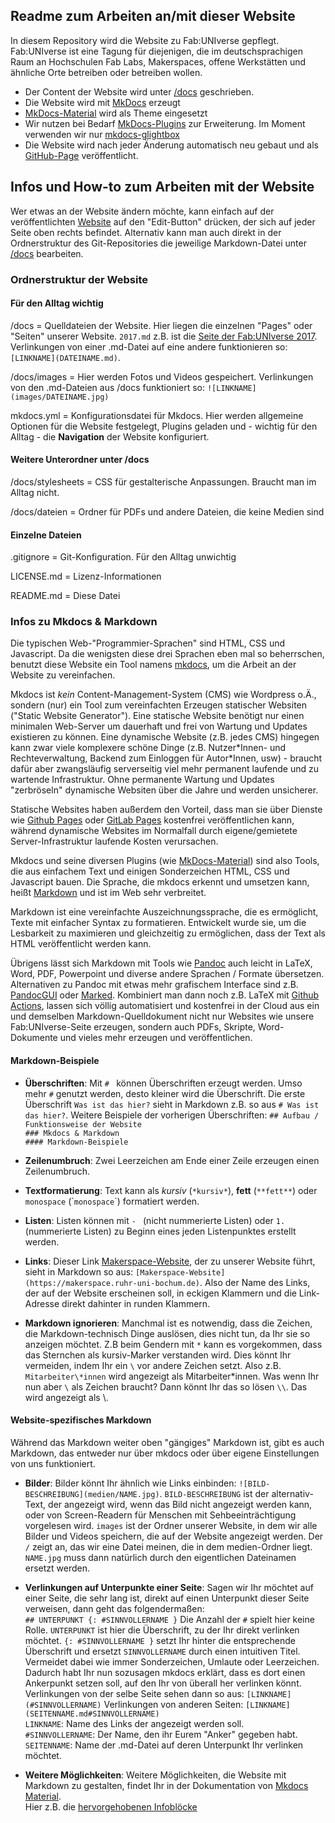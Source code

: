## Readme zum Arbeiten an/mit dieser Website

In diesem Repository wird die Website zu Fab:UNIverse gepflegt. Fab:UNIverse ist eine Tagung für diejenigen, die im deutschsprachigen Raum an Hochschulen Fab Labs, Makerspaces, offene Werkstätten und ähnliche Orte betreiben oder betreiben wollen.  

- Der Content der Website wird unter [/docs](https://github.com/fabuniverse/website/tree/main/docs) geschrieben. 
- Die Website wird mit [MkDocs](https://www.mkdocs.org/) erzeugt
- [MkDocs-Material](https://squidfunk.github.io/mkdocs-material/) wird als Theme eingesetzt
- Wir nutzen bei Bedarf [MkDocs-Plugins](https://www.mkdocs.org/dev-guide/plugins/) zur Erweiterung. Im Moment verwenden wir nur [mkdocs-glightbox](https://blueswen.github.io/mkdocs-glightbox/) 
- Die Website wird nach jeder Änderung automatisch neu gebaut und als [GitHub-Page](https://pages.github.com/) veröffentlicht.


## Infos und How-to zum Arbeiten mit der Website

Wer etwas an der Website ändern möchte, kann einfach auf der veröffentlichten [Website](https://fab-universe.de) auf den "Edit-Button" drücken, der sich auf jeder Seite oben rechts befindet. Alternativ kann man auch direkt in der Ordnerstruktur des Git-Repositories die jeweilige Markdown-Datei unter [/docs](https://github.com/fabuniverse/website/tree/main/docs) bearbeiten. 

### Ordnerstruktur der Website

#### Für den Alltag wichtig

/docs = Quelldateien der Website. Hier liegen die einzelnen "Pages" oder "Seiten" unserer Website. `2017.md` z.B. ist die [Seite der Fab:UNIverse 2017](https://fabuniverse.github.io/website/2017/). Verlinkungen von einer .md-Datei auf eine andere funktionieren so: `[LINKNAME](DATEINAME.md)`.

/docs/images = Hier werden Fotos und Videos gespeichert. Verlinkungen von den .md-Dateien aus /docs funktioniert so: `![LINKNAME](images/DATEINAME.jpg)` 

mkdocs.yml = Konfigurationsdatei für Mkdocs. Hier werden allgemeine Optionen für die Website festgelegt, Plugins geladen und - wichtig für den Alltag - die **Navigation** der Website konfiguriert. 


#### Weitere Unterordner unter /docs

/docs/stylesheets = CSS für gestalterische Anpassungen. Braucht man im Alltag nicht.

/docs/dateien = Ordner für PDFs und andere Dateien, die keine Medien sind


#### Einzelne Dateien

.gitignore = Git-Konfiguration. Für den Alltag unwichtig

LICENSE.md = Lizenz-Informationen

README.md = Diese Datei


### Infos zu Mkdocs & Markdown

Die typischen Web-"Programmier-Sprachen" sind HTML, CSS und Javascript. Da die wenigsten diese drei Sprachen eben mal so beherrschen, benutzt diese Website ein Tool namens [mkdocs](https://mkdocs.org), um die Arbeit an der Website zu vereinfachen. 

Mkdocs ist *kein* Content-Management-System (CMS) wie Wordpress o.Ä., sondern (nur) ein Tool zum vereinfachten Erzeugen statischer Websiten ("Static Website Generator"). Eine statische Website benötigt nur einen minimalen Web-Server um dauerhaft und frei von Wartung und Updates existieren zu können. Eine dynamische Website (z.B. jedes CMS) hingegen kann zwar viele komplexere schöne Dinge (z.B. Nutzer\*Innen- und Rechteverwaltung, Backend zum Einloggen für Autor\*Innen, usw) - braucht dafür aber zwangsläufig serverseitig viel mehr permanent laufende und zu wartende Infrastruktur. Ohne permanente Wartung und Updates "zerbröseln" dynamische Websiten über die Jahre und werden unsicherer. 

Statische Websites haben außerdem den Vorteil, dass man sie über Dienste wie [Github Pages](https://pages.github.com/) oder [GitLab Pages](https://docs.gitlab.com/ee/user/project/pages/) kostenfrei veröffentlichen kann, während dynamische Websites im Normalfall durch eigene/gemietete Server-Infrastruktur laufende Kosten verursachen. 

Mkdocs und seine diversen Plugins (wie [MkDocs-Material](https://squidfunk.github.io/mkdocs-material/)) sind also Tools, die aus einfachem Text und einigen Sonderzeichen HTML, CSS und Javascript bauen. Die Sprache, die mkdocs erkennt und umsetzen kann, heißt [Markdown](https://t3n.de/news/eigentlich-markdown-478610/) und ist im Web sehr verbreitet. 

Markdown ist eine vereinfachte Auszeichnungssprache, die es ermöglicht, Texte mit einfacher Syntax zu formatieren. Entwickelt wurde sie, um die Lesbarkeit zu maximieren und gleichzeitig zu ermöglichen, dass der Text als HTML veröffentlicht werden kann. 

Übrigens lässt sich Markdown mit Tools wie [Pandoc](https://pandoc.org) auch leicht in LaTeX, Word, PDF, Powerpoint und diverse andere Sprachen / Formate übersetzen. Alternativen zu Pandoc mit etwas mehr grafischem Interface sind z.B. [PandocGUI](https://github.com/Ombrelin/pandoc-gui) oder [Marked](https://marked2app.com/). Kombiniert man dann noch z.B. LaTeX mit [Github Actions](https://github.com/features/actions), lassen sich völlig automatisiert und kostenfrei in der Cloud aus ein und demselben Markdown-Quelldokument nicht nur Websites wie unsere Fab:UNIverse-Seite erzeugen, sondern auch PDFs, Skripte, Word-Dokumente und vieles mehr erzeugen und veröffentlichen. 

#### Markdown-Beispiele

- **Überschriften**: Mit `# ` können Überschriften erzeugt werden. Umso mehr `#` genutzt werden, desto kleiner wird die Überschrift. Die erste Überschrift `Was ist das hier?` sieht in Markdown z.B. so aus `# Was ist das hier?`.
Weitere Beispiele der vorherigen Überschriften:
`## Aufbau / Funktionsweise der Website`  
`### Mkdocs & Markdown`   
`#### Markdown-Beispiele`   

- **Zeilenumbruch**: Zwei Leerzeichen am Ende einer Zeile erzeugen einen Zeilenumbruch.

- **Textformatierung**: Text kann als *kursiv* (`*kursiv*`), **fett** (`**fett**`) oder `monospace` (\``monospace`\`) formatiert werden.

- **Listen**: Listen können mit `- ` (nicht nummerierte Listen) oder `1. ` (nummerierte Listen) zu Beginn eines jeden Listenpunktes erstellt werden.

- **Links**: Dieser Link [Makerspace-Website](https://makerspace.ruhr-uni-bochum.de), der zu unserer Website führt, sieht in Markdown so aus: `[Makerspace-Website](https://makerspace.ruhr-uni-bochum.de)`. Also der Name des Links, der auf der Website erscheinen soll, in eckigen Klammern und die Link-Adresse direkt dahinter in runden Klammern.

- **Markdown ignorieren**: Manchmal ist es notwendig, dass die Zeichen, die Markdown-technisch Dinge auslösen, dies nicht tun, da Ihr sie so anzeigen möchtet. Z.B beim Gendern mit `*` kann es vorgekommen, dass das Sternchen als kursiv-Marker verstanden wird. Dies könnt Ihr vermeiden, indem Ihr ein `\` vor andere Zeichen setzt. Also z.B. `Mitarbeiter\*innen` wird angezeigt als Mitarbeiter\*innen. Was wenn Ihr nun aber `\` als Zeichen braucht? Dann könnt Ihr das so lösen `\\`. Das wird angezeigt als \\.

#### Website-spezifisches Markdown

Während das Markdown weiter oben "gängiges" Markdown ist, gibt es auch Markdown, das entweder nur über mkdocs oder über eigene Einstellungen von uns funktioniert. 

- **Bilder**: Bilder könnt Ihr ähnlich wie Links einbinden: `![BILD-BESCHREIBUNG](medien/NAME.jpg)`. `BILD-BESCHREIBUNG` ist der alternativ-Text, der angezeigt wird, wenn das Bild nicht angezeigt werden kann, oder von Screen-Readern für Menschen mit Sehbeeinträchtigung vorgelesen wird. `images` ist der Ordner unserer Website, in dem wir alle Bilder und Videos speichern, die auf der Website angezeigt werden. Der `/` zeigt an, das wir eine Datei meinen, die in dem medien-Ordner liegt. `NAME.jpg` muss dann natürlich durch den eigentlichen Dateinamen ersetzt werden. 

- **Verlinkungen auf Unterpunkte einer Seite**: Sagen wir Ihr möchtet auf einer Seite, die sehr lang ist, direkt auf einen Unterpunkt dieser Seite verweisen, dann geht das folgendermaßen:  
`## UNTERPUNKT {: #SINNVOLLERNAME }`
Die Anzahl der `#` spielt hier keine Rolle. `UNTERPUNKT` ist hier die Überschrift, zu der Ihr direkt verlinken möchtet. `{: #SINNVOLLERNAME }` setzt Ihr hinter die entsprechende Überschrift und ersetzt `SINNVOLLERNAME` durch einen intuitiven Titel. Vermeidet dabei wie immer Sonderzeichen, Umlaute oder Leerzeichen. Dadurch habt Ihr nun sozusagen mkdocs erklärt, dass es dort einen Ankerpunkt setzen soll, auf den Ihr von überall her verlinken könnt. 
Verlinkungen von der selbe Seite sehen dann so aus: `[LINKNAME](#SINNVOLLERNAME)`
Verlinkungen von anderen Seiten: `[LINKNAME](SEITENNAME.md#SINNVOLLERNAME)`  
`LINKNAME`: Name des Links der angezeigt werden soll.  
`#SINNVOLLERNAME`: Der Name, den ihr Eurem "Anker" gegeben habt.  
`SEITENNAME`: Name der .md-Datei auf deren Unterpunkt Ihr verlinken möchtet. 

- **Weitere Möglichkeiten**: Weitere Möglichkeiten, die Website mit Markdown zu gestalten, findet Ihr in der Dokumentation von [Mkdocs Material](https://squidfunk.github.io/mkdocs-material/reference/).  
Hier z.B. die [hervorgehobenen Infoblöcke](https://squidfunk.github.io/mkdocs-material/reference/admonitions/)  